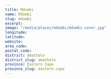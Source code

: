 ```yaml
---
title: Mdumbi
name: Mdumbi
slug: mdumbi
excerpt: 
image: "/media/places/mdumbi/mdumbi-cover.jpg"
longitude: 
latitude: 
website: 
area_code: 
postal_code: 
district: Amathole
district_slug: amathole
province: Eastern Cape
province_slug: eastern-cape
---
```

